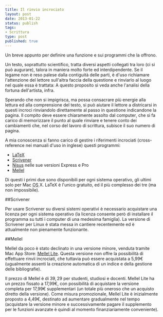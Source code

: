 ```yaml
--- 
title: Il rinvio incrociato
layout: post
date: 2013-01-22
status: publish
tags: 
- Scrittura
type: post
published: true
---
```


Un breve appunto per definire una funzione e sui programmi che la offrono.

Un testo, soprattutto scientifico, tratta diversi aspetti collegati tra loro (ci si può augurare), talora in maniera molto forte ed interdipendente. Se il legame non è reso palese dalla contiguità delle parti, è d'uso richiamare l'attenzione del lettore sull'altra faccia della questione e rinviarlo al luogo nel quale essa è trattata: A questo proposito si veda anche l'analisi della fortuna dell'artista, </i>infra</i>.

Sperando che non si impigrisca, ma possa consacrare più energie alla lettura ed alla comprensione del testo, si può aiutare il lettore a districarsi in questi incroci rinviandolo direttamente al passo in questione indicandone la pagina. Il compito deve essere chiaramente assolto dal <span lang="en">computer</span>, che si fa carico di memorizzare il punto al quale rinviare e tenere conto dei cambiamenti che, nel corso del lavoro di scrittura, subisce il suo numero di pagina.

A mia conoscenza si fanno carico di gestire i riferimenti incrociati (<span lang="en">cross-reference</span> nei manuali d'uso in inglese) questi programmi:

* [LaTeX][4]
* [Scrivener][3]
* [<span lang="en">Nisus</span>][1] nelle sue versioni <span lang="en">Express</span> e <span lang="en">Pro</span>
* [Mellel][2]

Di questi i primi due sono disponibili per ogni sistema operativo, gli ultimi solo per <span lang="en">Mac <abbr title="Operative System" lang="en">OS </abbr> X</span>. LaTeX è l'unico gratuito, ed il più complesso dei tre (ma non impossibile).

##Scrivener

Per usare Scrivener su diversi sistemi operativi è necessario acquistare una licenza per ogni sistema operativo (la licenza consente però di installare il programma su tutti i <span lang="en">computer</span> di una medesima famiglia).
La versione di Scrivener per Linux è stata messa in cantiere recentemente ed è attualmente non pienamente funzionante.

##Mellel

Mellel da poco è stato declinato in una versione minore, venduta tramite <span lang="en">Mac App Store</span>: [Mellel <span lang="en">Lite</span>][5]. Questa versione non offre la possibilità di effettuare rinvii incrociati, che tuttavia può essere acquistata a 5,99€ (ugualmente assenti la creazione automatica di un indice e della gestione delle bibliografie).

Il prezzo di Mellel è di 39$, 29$ per studenti, studiosi e docenti. Mellel <span lang="en">Lite</span> ha un prezzo fissato a 17,99€, con possibilità di acquistare la versione completa per 17,99€ supplementari (un totale più oneroso che un acquisto diretto della versione). Come misura promozionale, Mellel <span lang="en">Lite</span> è inizialmente proposto a 4,49€, destinato ad aumentare gradualmente nel tempo (acquistare la versione minore e successivamente pagare il supplemento per le funzioni avanzate è quindi al momento finanziariamente conveniente).


[1]: http://www.nisus.com/ "Il sito di Nisus, in inglese"
[2]: http://redlers.com/ "Il sito di Melle, in inglese"
[3]: http://literatureandlatte.com/ "Il sito di Scrivener, in inglese"
[4]: http://www.guitex.org/ "Il sito del Gruppo Utilizzatori Italiani di TeX"
[5]: https://itunes.apple.com/it/app/mellel-lite/id539437141?mt=12 "Mellel Lite, sul Mac App Store"